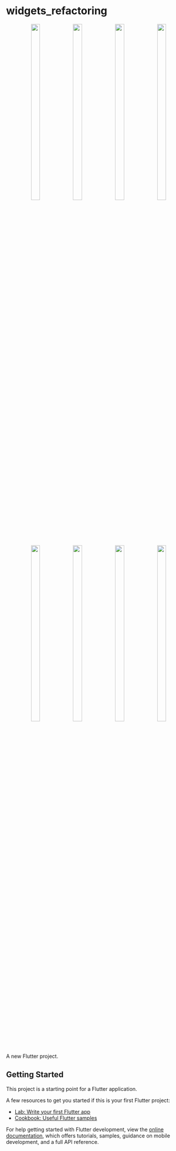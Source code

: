 # widgets_refactoring



<p align="center">
  <img src = " https://github.com/mayuuu05/ui_small_parts/assets/149376263/0003727a-83eb-4eb5-85d5-cb96bcb55935" width=22% height=35% >
   <img src = "https://github.com/mayuuu05/ui_small_parts/assets/149376263/63d1777e-7301-4858-ae34-b91144f7e4dc " width=22% height=35% >
   <img src = " https://github.com/mayuuu05/ui_small_parts/assets/149376263/745164fe-bdd8-40b3-800c-fa63ccb9406c" width=22% height=35% >
   <img src = " https://github.com/mayuuu05/ui_small_parts/assets/149376263/4a1b7f59-212f-4453-b189-cc7d4345ad60" width=22% height=35% >
    <br>
  <br>
  </br>
</br>
  
   <img src = "https://github.com/mayuuu05/ui_small_parts/assets/149376263/72d95fcd-ab12-49db-9fd6-3ce9d5d7edd7       " width=22% height=35% >
   <img src = "https://github.com/mayuuu05/ui_small_parts/assets/149376263/5a41284a-bca0-482e-940e-80647e7c4280       " width=22% height=35% >
   <img src = "https://github.com/mayuuu05/ui_small_parts/assets/149376263/d9379c94-5880-4cff-a4c4-592d7b866ee2    " width=22% height=35% >
   <img src = "https://github.com/mayuuu05/ui_small_parts/assets/149376263/275de905-ad8c-4cc8-ae0d-d0927728bec0    " width=22% height=35% >

</p>

A new Flutter project.

## Getting Started

This project is a starting point for a Flutter application.

A few resources to get you started if this is your first Flutter project:

- [Lab: Write your first Flutter app](https://docs.flutter.dev/get-started/codelab)
- [Cookbook: Useful Flutter samples](https://docs.flutter.dev/cookbook)

For help getting started with Flutter development, view the
[online documentation](https://docs.flutter.dev/), which offers tutorials,
samples, guidance on mobile development, and a full API reference.
